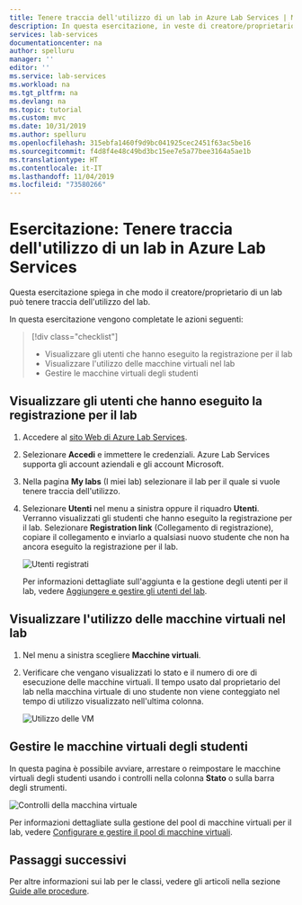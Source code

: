 ```yaml
---
title: Tenere traccia dell'utilizzo di un lab in Azure Lab Services | Microsoft Docs
description: In questa esercitazione, in veste di creatore/proprietario del lab, si vuole traccia dell'utilizzo del lab.
services: lab-services
documentationcenter: na
author: spelluru
manager: ''
editor: ''
ms.service: lab-services
ms.workload: na
ms.tgt_pltfrm: na
ms.devlang: na
ms.topic: tutorial
ms.custom: mvc
ms.date: 10/31/2019
ms.author: spelluru
ms.openlocfilehash: 315ebfa1460f9d9bc041925cec2451f63ac5be16
ms.sourcegitcommit: f4d8f4e48c49bd3bc15ee7e5a77bee3164a5ae1b
ms.translationtype: HT
ms.contentlocale: it-IT
ms.lasthandoff: 11/04/2019
ms.locfileid: "73580266"
---
```

# <a name="tutorial-track-usage-of-a-lab-in-azure-lab-service"></a>Esercitazione: Tenere traccia dell'utilizzo di un lab in Azure Lab Services
Questa esercitazione spiega in che modo il creatore/proprietario di un lab può tenere traccia dell'utilizzo del lab.

In questa esercitazione vengono completate le azioni seguenti:

> [!div class="checklist"]
> * Visualizzare gli utenti che hanno eseguito la registrazione per il lab
> * Visualizzare l'utilizzo delle macchine virtuali nel lab
> * Gestire le macchine virtuali degli studenti 


## <a name="view-users-registered-with-the-lab"></a>Visualizzare gli utenti che hanno eseguito la registrazione per il lab

1. Accedere al [sito Web di Azure Lab Services](https://labs.azure.com). 
2. Selezionare **Accedi** e immettere le credenziali. Azure Lab Services supporta gli account aziendali e gli account Microsoft.
3. Nella pagina **My labs** (I miei lab) selezionare il lab per il quale si vuole tenere traccia dell'utilizzo. 
4. Selezionare **Utenti** nel menu a sinistra oppure il riquadro **Utenti**. Verranno visualizzati gli studenti che hanno eseguito la registrazione per il lab. Selezionare **Registration link** (Collegamento di registrazione), copiare il collegamento e inviarlo a qualsiasi nuovo studente che non ha ancora eseguito la registrazione per il lab. 

    ![Utenti registrati](../media/tutorial-track-usage/registered-users.png)

    Per informazioni dettagliate sull'aggiunta e la gestione degli utenti per il lab, vedere [Aggiungere e gestire gli utenti del lab](how-to-configure-student-usage.md).

## <a name="view-the-usage-of-vms-in-the-lab"></a>Visualizzare l'utilizzo delle macchine virtuali nel lab 

1. Nel menu a sinistra scegliere **Macchine virtuali**. 
2. Verificare che vengano visualizzati lo stato e il numero di ore di esecuzione delle macchine virtuali. Il tempo usato dal proprietario del lab nella macchina virtuale di uno studente non viene conteggiato nel tempo di utilizzo visualizzato nell'ultima colonna. 

    ![Utilizzo delle VM](../media/tutorial-track-usage/vm-usage.png)

## <a name="manage-student-vms"></a>Gestire le macchine virtuali degli studenti 
In questa pagina è possibile avviare, arrestare o reimpostare le macchine virtuali degli studenti usando i controlli nella colonna **Stato** o sulla barra degli strumenti.

![Controlli della macchina virtuale](../media/tutorial-track-usage/vm-controls.png)

Per informazioni dettagliate sulla gestione del pool di macchine virtuali per il lab, vedere [Configurare e gestire il pool di macchine virtuali](how-to-set-virtual-machine-passwords.md).

## <a name="next-steps"></a>Passaggi successivi
Per altre informazioni sui lab per le classi, vedere gli articoli nella sezione [Guide alle procedure](how-to-manage-lab-accounts.md).
